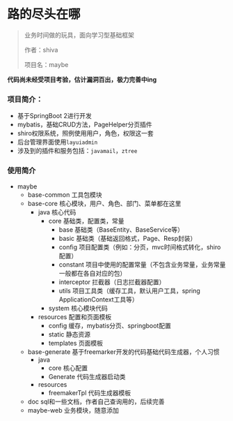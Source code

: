 # 路的尽头在哪
  
  > 业务时间做的玩具，面向学习型基础框架
  >
  > 作者：shiva                           
  >
  > 项目名：maybe


**代码尚未经受项目考验，估计漏洞百出，极力完善中ing**

  
  ### 项目简介：
  - 基于SpringBoot 2进行开发
  - mybatis，基础CRUD方法，PageHelper分页插件
  - shiro权限系统，照例使用用户，角色，权限这一套
  - 后台管理界面使用`layuiadmin`
  - 涉及到的插件和服务包括：`javamail`，`ztree`
  
  
  ### 使用简介
  
- maybe
  - base-common 工具包模块
  - base-core 核心模块，用户、角色、部门、菜单都在这里
    - java 核心代码
      - core 基础类，配置类，常量
        - base 基础类（BaseEntity、BaseService等）
        - basic 基础类（基础返回格式，Page、Resp封装）
        - config 项目配置类（例如：分页，mvc时间格式转化，shiro配置）
        - constant 项目中使用的配置常量（不包含业务常量，业务常量一般都在各自对应的包）
        - interceptor 拦截器（日志拦截器配置）
        - utils 项目工具类（缓存工具，默认用户工具，spring ApplicationContext工具等）
      - system 核心模块代码
    - resources 配置和页面模板
      - config 缓存，mybatis分页、springboot配置
      - static 静态资源
      - templates 页面模板
  - base-generate 基于freemarker开发的代码基础代码生成器，个人习惯
    - java
      - core 核心配置
      - Generate 代码生成器启动类
    - resources
      - freemakerTpl 代码生成器模板
  - doc sql和一些文档，作者自己查询用的，后续完善
  - maybe-web 业务模块，随意添加
   
  